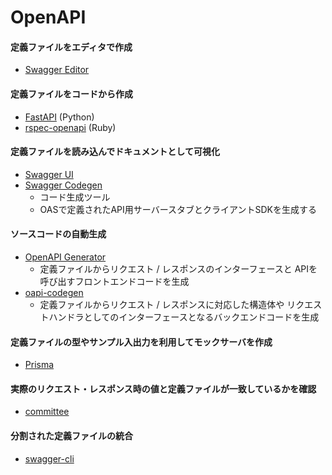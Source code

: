 # OpenAPI
#### 定義ファイルをエディタで作成
- [Swagger Editor](https://swagger.io/tools/swagger-editor/)

#### 定義ファイルをコードから作成
- [FastAPI](https://fastapi.tiangolo.com/ja/) (Python)
- [rspec-openapi](https://github.com/k0kubun/rspec-openapi) (Ruby)

#### 定義ファイルを読み込んでドキュメントとして可視化
- [Swagger UI](https://swagger.io/tools/swagger-ui/)
- [Swagger Codegen](https://swagger.io/tools/swagger-codegen/)
  - コード生成ツール
  - OASで定義されたAPI用サーバースタブとクライアントSDKを生成する

#### ソースコードの自動生成
- [OpenAPI Generator](https://github.com/OpenAPITools/openapi-generator)
  - 定義ファイルからリクエスト / レスポンスのインターフェースと
    APIを呼び出すフロントエンドコードを生成
- [oapi-codegen](https://github.com/deepmap/oapi-codegen)
  - 定義ファイルからリクエスト / レスポンスに対応した構造体や
    リクエストハンドラとしてのインターフェースとなるバックエンドコードを生成

#### 定義ファイルの型やサンプル入出力を利用してモックサーバを作成
- [Prisma](https://github.com/stoplightio/prism)

#### 実際のリクエスト・レスポンス時の値と定義ファイルが一致しているかを確認
- [committee](https://github.com/interagent/committee)

#### 分割された定義ファイルの統合
- [swagger-cli](https://github.com/APIDevTools/swagger-cli)
